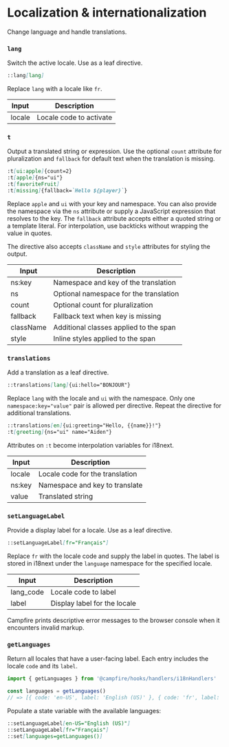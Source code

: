 # Localization & internationalization

Change language and handle translations.

### `lang`

Switch the active locale. Use as a leaf directive.

```md
::lang[lang]
```

Replace `lang` with a locale like `fr`.

| Input  | Description             |
| ------ | ----------------------- |
| locale | Locale code to activate |

### `t`

Output a translated string or expression. Use the optional `count` attribute for pluralization and `fallback` for default text when the translation is missing.

```md
:t[ui:apple]{count=2}
:t[apple]{ns="ui"}
:t[favoriteFruit]
:t[missing]{fallback=`Hello ${player}`}
```

Replace `apple` and `ui` with your key and namespace. You can also provide the
namespace via the `ns` attribute or supply a JavaScript expression that
resolves to the key. The `fallback` attribute accepts either a
quoted string or a template literal. For interpolation, use backticks without
wrapping the value in quotes.

The directive also accepts `className` and `style` attributes for styling the
output.

| Input     | Description                            |
| --------- | -------------------------------------- |
| ns:key    | Namespace and key of the translation   |
| ns        | Optional namespace for the translation |
| count     | Optional count for pluralization       |
| fallback  | Fallback text when key is missing      |
| className | Additional classes applied to the span |
| style     | Inline styles applied to the span      |

### `translations`

Add a translation as a leaf directive.

```md
::translations[lang]{ui:hello="BONJOUR"}
```

Replace `lang` with the locale and `ui` with the namespace. Only one
`namespace:key="value"` pair is allowed per directive. Repeat the directive
for additional translations.

```md
::translations[en]{ui:greeting="Hello, {{name}}!"}
:t[greeting]{ns="ui" name="Aiden"}
```

Attributes on `:t` become interpolation variables for i18next.

| Input  | Description                     |
| ------ | ------------------------------- |
| locale | Locale code for the translation |
| ns:key | Namespace and key to translate  |
| value  | Translated string               |

### `setLanguageLabel`

Provide a display label for a locale. Use as a leaf directive.

```md
::setLanguageLabel[fr="Français"]
```

Replace `fr` with the locale code and supply the label in quotes. The label is
stored in i18next under the `language` namespace for the specified locale.

| Input     | Description                  |
| --------- | ---------------------------- |
| lang_code | Locale code to label         |
| label     | Display label for the locale |

Campfire prints descriptive error messages to the browser console when it encounters invalid markup.

### `getLanguages`

Return all locales that have a user-facing label. Each entry includes the
locale `code` and its `label`.

```ts
import { getLanguages } from '@campfire/hooks/handlers/i18nHandlers'

const languages = getLanguages()
// => [{ code: 'en-US', label: 'English (US)' }, { code: 'fr', label: 'Français' }]
```

Populate a state variable with the available languages:

```md
::setLanguageLabel[en-US="English (US)"]
::setLanguageLabel[fr="Français"]
::set[languages=getLanguages()]
```
